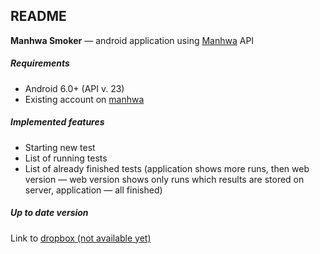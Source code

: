 ## README

**Manhwa Smoker** — android application using [Manhwa](https://manhwa.caritc.com/) API

##### Requirements
- Android 6.0+ (API v. 23)
- Existing account on [manhwa](https://manhwa.caritc.com/)

##### Implemented features
- Starting new test
- List of running tests
- List of already finished tests (application shows more runs,
then web version — web version shows only runs which results are
stored on server, application — all finished)

##### Up to date version
Link to [dropbox (not available yet)](...)
